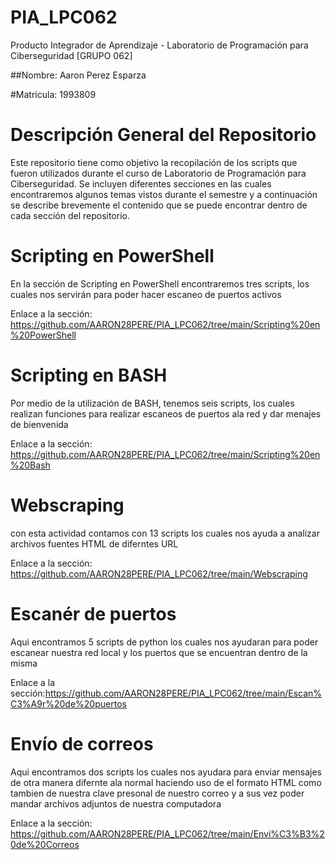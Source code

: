 # PIA_LPC062
Producto Integrador de Aprendizaje - Laboratorio de Programación para Ciberseguridad [GRUPO 062] 

##Nombre: Aaron Perez Esparza

#Matricula: 1993809

# Descripción General del Repositorio
Este repositorio tiene como objetivo la recopilación de los scripts que fueron utilizados durante el curso de Laboratorio de Programación para Ciberseguridad. Se incluyen diferentes secciones en las cuales encontraremos algunos temas vistos durante el semestre y a continuación se describe brevemente el contenido que se puede encontrar dentro de cada sección del repositorio.

#  Scripting en PowerShell 
En la sección de Scripting en PowerShell encontraremos tres scripts, los cuales nos servirán para poder hacer escaneo de puertos activos 

Enlace a la sección: https://github.com/AARON28PERE/PIA_LPC062/tree/main/Scripting%20en%20PowerShell

# Scripting en BASH
Por medio de la utilización de BASH, tenemos seis scripts, los cuales realizan funciones para realizar escaneos de puertos ala red y dar menajes de bienvenida

Enlace a la sección: https://github.com/AARON28PERE/PIA_LPC062/tree/main/Scripting%20en%20Bash
# Webscraping
con esta actividad contamos con 13 scripts los cuales nos ayuda a analizar archivos fuentes HTML de diferntes URL 

Enlace a la sección: https://github.com/AARON28PERE/PIA_LPC062/tree/main/Webscraping
# Escanér de puertos
Aqui encontramos 5 scripts de python los cuales nos ayudaran para poder escanear nuestra red local y los puertos que se encuentran dentro de la misma 

Enlace a la sección:https://github.com/AARON28PERE/PIA_LPC062/tree/main/Escan%C3%A9r%20de%20puertos
# Envío de correos
Aqui encontramos dos scripts los cuales nos ayudara para enviar mensajes de otra manera difernte ala normal haciendo uso de el formato HTML como tambien de nuestra clave presonal de nuestro correo y a sus vez poder mandar archivos adjuntos de nuestra computadora 

Enlace a la sección: https://github.com/AARON28PERE/PIA_LPC062/tree/main/Envi%C3%B3%20de%20Correos

